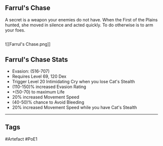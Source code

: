 ## Farrul's Chase
A secret is a weapon your enemies do not have.
When the First of the Plains hunted, she moved in silence and acted quickly.
To do otherwise is to arm your foes.
##
![[Farrul's Chase.png]]
## Farrul's Chase Stats
- Evasion: (516-707)
- Requires Level 69, 120 Dex
- Trigger Level 20 Intimidating Cry when you lose Cat's Stealth
- (110-150)% increased Evasion Rating
- +(50-70) to maximum Life
- 20% increased Movement Speed
- (40-50)% chance to Avoid Bleeding
- 20% increased Movement Speed while you have Cat's Stealth


---
## Tags
#Artefact
#PoE1